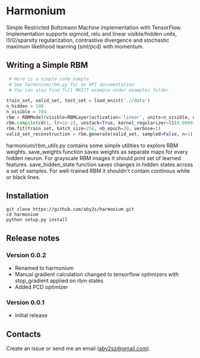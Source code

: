 Harmonium
=========
Simple Restricted Boltzmann Machine implementation with TensorFlow.
Implementation supports sigmoid, relu and linear visible/hidden units, l1/l2/sparsity regularization, contrastive divergence and stochastic maximum likelihood learning (sml/pcd) with momentum.



Writing a Simple RBM
--------------------
```python
 # Here is a simple code sample
 # See harmonium/rbm.py for an API documentation
 # You can also find full MNIST example under examples folder

train_set, valid_set, test_set = load_mnist('.//data')
n_hidden = 100
n_visible = 784
rbm = RBMModel(visible=RBMLayer(activation='linear', units=n_visible, use_bias=True, sampled=False), hidden=RBMLayer(activation='sigmoid', units=n_hidden, use_bias=True, sampled=True))
rbm.compile(cd(1, lr=1e-2), unstack=True, kernel_regularizer=l1(0.00001))
rbm.fit(train_set, batch_size=256, nb_epoch=20, verbose=1)
valid_set_reconstruction = rbm.generate(valid_set, sampled=False, n=1)
```
harmonium/rbm_utils.py contains some simple utilities to explore RBM weights.
save_weights function saves weights as separate maps for every hidden neuron. For grayscale RBM images it should print set of learned features.
save_hidden_state function saves changes in hidden states across a set of samples. For well-trained RBM it shouldn't contain continous white or black lines.

Installation
------------
```shell
git clone https://github.com/aby2s/harmonium.git
cd harmonium
python setup.py install
```
Release notes
-------------
### Version 0.0.2 ###
* Renamed to harmonium
* Manual gradient calculation changed to tensorflow optimizers with stop_gradient applied on rbm states
* Added PCD optimizer
### Version 0.0.1 ###
* Initial release

Contacts
--------
Create an issue or send me an email (aby2sz@gmail.com).


